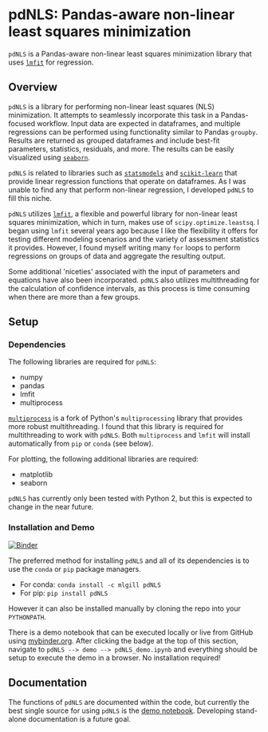 # pdNLS: Pandas-aware non-linear least squares minimization

`pdNLS` is a Pandas-aware non-linear least squares minimization library that uses [`lmfit`](https://github.com/lmfit/lmfit-py/) for regression.

## Overview

`pdNLS` is a library for performing non-linear least squares (NLS) minimization. It attempts to seamlessly incorporate this task in a Pandas-focused workflow. Input data are expected in dataframes, and multiple regressions can be performed using functionality similar to Pandas `groupby`. Results are returned as grouped dataframes and include best-fit parameters, statistics, residuals, and more. The results can be easily visualized using [`seaborn`](https://github.com/mwaskom/seaborn).

`pdNLS` is related to libraries such as [`statsmodels`](http://statsmodels.sourceforge.net) and [`scikit-learn`](http://scikit-learn.org/stable/) that provide linear regression functions that operate on dataframes. As I was unable to find any that perform non-linear regression, I developed `pdNLS` to fill this niche. 

`pdNLS` utilizes [`lmfit`](https://github.com/lmfit/lmfit-py), a flexible and powerful library for non-linear least squares minimization, which in turn, makes use of `scipy.optimize.leastsq`. I began using `lmfit` several years ago because I like the flexibility it offers for testing different modeling scenarios and the variety of assessment statistics it provides. However, I found myself writing many `for` loops to perform regressions on groups of data and aggregate the resulting output.

Some additional 'niceties' associated with the input of parameters and equations have also been incorporated. `pdNLS` also utilizes multithreading for the calculation of confidence intervals, as this process is time consuming when there are more than a few groups.

## Setup

### Dependencies

The following libraries are required for `pdNLS`:  

* numpy
* pandas
* lmfit
* multiprocess  

[`multiprocess`](https://github.com/uqfoundation/multiprocess) is a fork of Python's `multiprocessing` library that provides more robust multithreading. I found that this library is required for multithreading to work with `pdNLS`. Both `multiprocess` and `lmfit` will install automatically from `pip` or `conda` (see below).

For plotting, the following additional libraries are required:  

* matplotlib
* seaborn

`pdNLS` has currently only been tested with Python 2, but this is expected to change in the near future.

### Installation and Demo
[![Binder](http://mybinder.org/badge.svg)](http://mybinder.org/repo/mlgill/pdNLS)

The preferred method for installing `pdNLS` and all of its dependencies is to use the `conda` or `pip` package managers. 

* For conda: `conda install -c mlgill pdNLS`
* For pip: `pip install pdNLS`

However it can also be installed manually by cloning the repo into your `PYTHONPATH`.  

There is a demo notebook that can be executed locally or live from GitHub using [mybinder.org](http://mybinder.org). After clicking the badge at the top of this section, navigate to `pdNLS --> demo --> pdNLS_demo.ipynb` and everything should be setup to execute the demo in a browser. No installation required!

## Documentation

The functions of `pdNLS` are documented within the code, but currently the best single source for using `pdNLS` is the [demo notebook](https://github.com/mlgill/pdNLS/blob/master/pdNLS/demo/pdNLS_demo.ipynb). Developing stand-alone documentation is a future goal.


